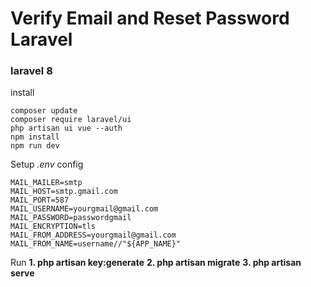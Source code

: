 # Verify Email and Reset Password Laravel
### laravel 8

install
```
composer update
composer require laravel/ui
php artisan ui vue --auth
npm install
npm run dev
```

Setup *.env* config 
```
MAIL_MAILER=smtp
MAIL_HOST=smtp.gmail.com
MAIL_PORT=587
MAIL_USERNAME=yourgmail@gmail.com
MAIL_PASSWORD=passwordgmail
MAIL_ENCRYPTION=tls
MAIL_FROM_ADDRESS=yourgmail@gmail.com
MAIL_FROM_NAME=username//"${APP_NAME}"

```

Run
**1. php artisan key:generate**
**2. php artisan migrate**
**3. php artisan serve**

